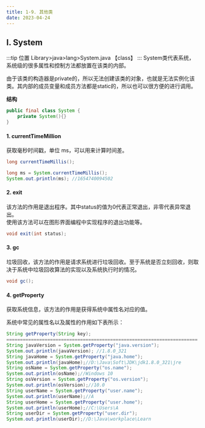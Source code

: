 ```yaml
---
title: 1-9. 其他类
date: 2023-04-24
---
```

## Ⅰ. System
:::tip 位置
Library>java>lang>System.java      【class】
:::
System类代表系统，系统级的很多属性和控制方法都放置在该类的内部。

由于该类的构造器是private的，所以无法创建该类的对象，也就是无法实例化该类。其内部的成员变量和成员方法都是static的，所以也可以很方便的进行调用。

**结构**  
```java
public final class System {
    private System(){}
}
```

#### 1. currentTimeMillion
获取毫秒时间戳，单位 ms，可以用来计算时间差。
```java
long currentTimeMillis();

long ms = System.currentTimeMillis();
System.out.println(ms); //1654740094502
```

#### 2. exit
该方法的作用是退出程序。其中status的值为0代表正常退出，非零代表异常退出。  
使用该方法可以在图形界面编程中实现程序的退出功能等。
```java
void exit(int status);
```

#### 3. gc
垃圾回收，该方法的作用是请求系统进行垃圾回收。至于系统是否立刻回收，则取决于系统中垃圾回收算法的实现以及系统执行时的情况。
```java
void gc();
```

#### 4. getProperty
获取系统信息，该方法的作用是获得系统中属性名对应的值。  

系统中常见的属性名以及属性的作用如下表所示：
```java
String getProperty(String key);
======================================================================
String javaVersion = System.getProperty("java.version");
System.out.println(javaVersion); //1.8.0_321
String javaHome = System.getProperty("java.home");
System.out.println(javaHome);//D:\Java\Soft\JDK\jdk1.8.0_321\jre
String osName = System.getProperty("os.name");
System.out.println(osName);//Windows 10
String osVersion = System.getProperty("os.version");
System.out.println(osVersion);//10.0
String userName = System.getProperty("user.name");
System.out.println(userName);//A
String userHome = System.getProperty("user.home");
System.out.println(userHome);//C:\Users\A
String userDir = System.getProperty("user.dir");
System.out.println(userDir);//D:\Java\workplace\Learn
```